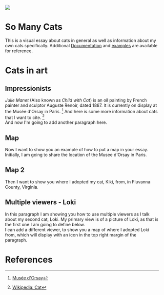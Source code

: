 <a href="https://juncture-digital.org"><img src="https://juncture-digital.org/images/ve-button.png"></a>

<param ve-config 
       title="My Site About Cats"
       author="Sherri Brown"
       banner="PandD2.jpg" 
       layout="vertical">

<!-- Entities discussed throughout the essay are typically defined before the essay text and
     are thus available in all text.  Entity identifiers (QIDs) can be found in either
     Wikipedia or Wikidata (https://www.wikidata.org)> -->

<param title="house cat" eid="Q146" aliases="domestic cat">
<param title="Felidae" eid="Q25265">
<param title="Gotthelf Fischer von Waldheim" eid="Q57802" aliases="von Waldheim">
<param title="name-used-in-essay" eid="digital-identifier-number" aliases="other-names-used-in-essay">
<param title="Musée d'Orsay" eid="Q23402">

# So Many Cats 
This is a visual essay about cats in general as well as information about my own cats specifically. Additional [Documentation](https://github.com/JSTOR-Labs/juncture/wiki) and [examples](https://jstor-labs.github.io/juncture-examples) are available for reference.
<param ve-graphic label="Black cat" description="a close-up picture of a black cat" license="public domain" url="https://upload.wikimedia.org/wikipedia/commons/6/6d/Closeup_of_a_black_cat.jpg">

# Cats in art

## Impressionists 

_Julie Manet_ (Also known as _Child with Cat_) is an oil painting by French painter and sculptor Auguste Renoir, 
dated 1887. It is currently on display at the Musée d'Orsay in Paris. [^1] And here is some more information about cats that I want to cite. [^2]\
And now I'm going to add another paragraph here. 
<param ve-image 
       label="Julie Manet" 
       description="painting by Auguste Renoir" 
       license="public domain" 
       url="https://upload.wikimedia.org/wikipedia/commons/d/d2/Auguste_Renoir_-_Julie_Manet_-_Google_Art_Project.jpg">

## Map

Now I want to show you an example of how to put a map in your essay. Initially, I am going to share the location of the Musee d'Orsay in Paris.
<param ve-entity eid="Q23402">
<param ve-map center="Q23402" zoom="11">

## Map 2 
Then I want to show you where I adopted my cat, Kiki, from, in Fluvanna County, Virginia. 
<param ve-map center="37.84,-78.28" zoom="11">

## Multiple viewers - Loki

In this paragraph I am showing you how to use multiple viewers as I talk about my second cat, Loki. My primary view is of a picture of Loki, as that is the first one I am going to define below.   
I can add a different viewer, to show you a map of where I adopted Loki from, which will display with an icon in the top right margin of the paragraph.
<param ve-image fit="cover" rotate="90" label="Loki" description="picture of Loki peeking" license="public domain" url="Loki_Oct2020.jpg">
<param ve-map marker-typ="circle" radius="4" fill="blue" center="38.0927361,-78.4741" zoom="11">

# References

[^1]: [Musée d'Orsay](https://www.musee-orsay.fr/fr/oeuvres/julie-manet-100382)
[^2]: [Wikipedia: Cat](https://en.wikipedia.org/wiki/Cat)
